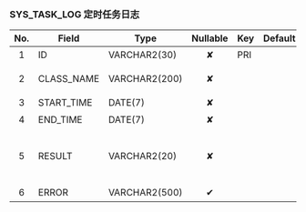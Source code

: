 ### SYS_TASK_LOG   定时任务日志 
| No.  | Field  | Type  | Nullable  | Key | Default | Remarks |
| :------------: | ------------ | ------------ | :------------: | ------------ | ------------ | ------------ |
| 1 | ID |  VARCHAR2(30) | ✘  | PRI  |   | 主键id  |
| 2 | CLASS_NAME |  VARCHAR2(200) | ✘  |   |   | 定时任务类名  |
| 3 | START_TIME |  DATE(7) | ✘  |   |   | 开始时间  |
| 4 | END_TIME |  DATE(7) | ✘  |   |   | 结束时间  |
| 5 | RESULT |  VARCHAR2(20) | ✘  |   |   | 运行结果，success 或者 fail  |
| 6 | ERROR |  VARCHAR2(500) | ✔  |   |   | 异常信息  |


